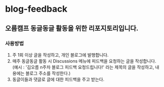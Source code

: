 # blog-feedback
오름캠프 동글동글 활동을 위한 리포지토리입니다.
---

### **사용방법**
1. 주 1회 이상 글을 작성하고, 개인 블로그에 발행합니다.
2. 매주 동글동글 활동 시 Discussions 메뉴에 피드백을 요청하는 글을 작성합니다.
(예시 : '김오름 n주차 블로그 피드백 요청드립니다!' 라는 제목의 글을 작성하고, 내용에는 블로그 주소를 작성한다.)
3. 동글이들과 댓글로 글에 대한 피드백을 주고 받는다.
